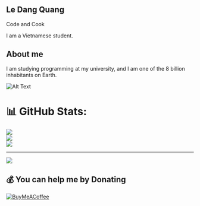
## Le Dang Quang
Code and Cook

I am a Vietnamese student.


## About me
I am studying programming at my university, and I am one of the 8 billion inhabitants on Earth.




![Alt Text](https://media.giphy.com/media/AYKv7lXcZSJig/giphy.gif)




# 📊 GitHub Stats:
![](https://github-readme-stats.vercel.app/api?username=Quanghusst&theme=dark&hide_border=false&include_all_commits=true&count_private=true)<br/>
![](https://github-readme-streak-stats.herokuapp.com/?user=Quanghusst&theme=dark&hide_border=false)<br/>
![](https://github-readme-stats.vercel.app/api/top-langs/?username=Quanghusst&theme=dark&hide_border=false&include_all_commits=true&count_private=true&layout=compact)

---
[![](https://visitcount.itsvg.in/api?id=Quanghusst&icon=0&color=0)](https://visitcount.itsvg.in)

  ## 💰 You can help me by Donating
  [![BuyMeACoffee](https://img.shields.io/badge/Buy%20Me%20a%20Coffee-ffdd00?style=for-the-badge&logo=buy-me-a-coffee&logoColor=black)](https://buymeacoffee.com/ledangquangdangquang) 

  
<!-- Proudly created with GPRM ( https://gprm.itsvg.in ) -->
